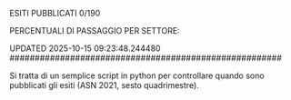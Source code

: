 ESITI PUBBLICATI 0/190 

PERCENTUALI DI PASSAGGIO PER SETTORE:

UPDATED 2025-10-15 09:23:48.244480
###################################################### 

Si tratta di un semplice script in python per controllare quando sono pubblicati gli esiti (ASN 2021, sesto quadrimestre).

